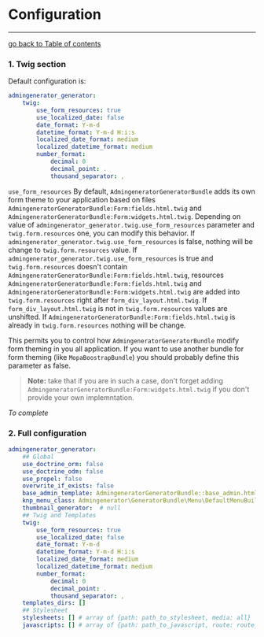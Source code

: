 # Configuration
---------------------------------------

[go back to Table of contents][back-to-index]

[back-to-index]: https://github.com/symfony2admingenerator/AdmingeneratorGeneratorBundle/blob/master/Resources/doc/documentation.md#1-installation

### 1. Twig section

Default configuration is:

```yaml
admingenerator_generator:
    twig:
        use_form_resources: true
        use_localized_date: false
        date_format: Y-m-d
        datetime_format: Y-m-d H:i:s
        localized_date_format: medium
        localized_datetime_format: medium
        number_format:
            decimal: 0
            decimal_point: .
            thousand_separator: ,
```
`use_form_resources`
By default, `AdmingeneratorGeneratorBundle` adds its own form theme to your application based on files `AdmingeneratorGeneratorBundle:Form:fields.html.twig` and `AdmingeneratorGeneratorBundle:Form:widgets.html.twig`. Depending on value of `admingenerator_generator.twig.use_form_resources` parameter and `twig.form.resources` one, you can modify this behavior.
If `admingenerator_generator.twig.use_form_resources` is false, nothing will be change to `twig.form.resources` value.
If `admingenerator_generator.twig.use_form_resources` is true and `twig.form.resources` doesn't contain `AdmingeneratorGeneratorBundle:Form:fields.html.twig`, resources `AdmingeneratorGeneratorBundle:Form:fields.html.twig` and `AdmingeneratorGeneratorBundle:Form:widgets.html.twig` are added into `twig.form.resources` right after `form_div_layout.html.twig`. If `form_div_layout.html.twig` is not in `twig.form.resources` values are unshifted.
If `AdmingeneratorGeneratorBundle:Form:fields.html.twig` is already in `twig.form.resources` nothing will be change.

This permits you to control how `AdmingeneratorGeneratorBundle` modify form theming in you all application. If you want to use another bundle for form theming (like `MopaBoostrapBundle`) you should probably define this parameter as false.

> **Note:** take that if you are in such a case, don't forget adding `AdmingeneratorGeneratorBundle:Form:widgets.html.twig` if you don't provide your own implemntation.

*To complete*

### 2. Full configuration
```yaml
admingenerator_generator:
    ## Global
    use_doctrine_orm: false
    use_doctrine_odm: false
    use_propel: false
    overwrite_if_exists: false
    base_admin_template: AdmingeneratorGeneratorBundle::base_admin.html.twig
    knp_menu_class: Admingenerator\GeneratorBundle\Menu\DefaultMenuBuilder
    thumbnail_generator:  # null
    ## Twig and Templates
    twig:
        use_form_resources: true
        use_localized_date: false
        date_format: Y-m-d
        datetime_format: Y-m-d H:i:s
        localized_date_format: medium
        localized_datetime_format: medium
        number_format:
            decimal: 0
            decimal_point: .
            thousand_separator: ,
    templates_dirs: []
    ## Stylesheet
	stylesheets: [] # array of {path: path_to_stylesheet, media: all}
	javascripts: [] # array of {path: path_to_javascript, route: route_name, routeparams: [value1, value2]}
```
